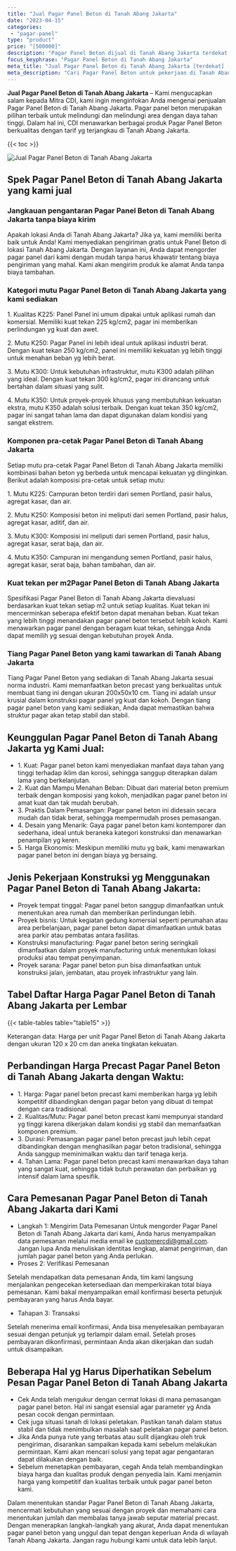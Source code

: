 ```yaml
---
title: "Jual Pagar Panel Beton di Tanah Abang Jakarta"
date: "2023-04-15"
categories:
 - "pagar-panel"
type: "product"
price: "[500000]"
description: "Pagar Panel Beton dijual di Tanah Abang Jakarta terdekat. Pagar Panel Beton ini sering diaplikasikan dalam pekerjaan pembangunan sebagai pagar pengamanan yang kuat dan awet. Hubungi kami untuk informasi lebih lanjut."
focus_keyphrase: "Pagar Panel Beton di Tanah Abang Jakarta"
meta_title: "Jual Pagar Panel Beton di Tanah Abang Jakarta [terdekat] - CDI"
meta_description: "Cari Pagar Panel Beton untuk pekerjaan di Tanah Abang Jakarta? Kami memiliki Pagar Panel Beton yang berkualitas untuk pembatas lahan. Segera dapatkan penawaran terbaik sekarang."
---
```


**Jual Pagar Panel Beton di Tanah Abang Jakarta** – Kami mengucapkan salam kepada Mitra CDI, kami ingin menginfokan Anda mengenai penjualan Pagar Panel Beton di Tanah Abang Jakarta. Pagar panel beton merupakan pilihan terbaik untuk melindungi dan melindungi area dengan daya tahan tinggi. Dalam hal ini, CDI menawarkan berbagai produk Pagar Panel Beton berkualitas dengan tarif yg terjangkau di Tanah Abang Jakarta.

{{< toc >}}

![Jual Pagar Panel Beton di Tanah Abang Jakarta](/images/pagar-panel/pagar-panel-13.jpg)

## Spek Pagar Panel Beton di Tanah Abang Jakarta yang kami jual

### Jangkauan pengantaran Pagar Panel Beton di Tanah Abang Jakarta tanpa biaya kirim

Apakah lokasi Anda di Tanah Abang Jakarta? Jika ya, kami memiliki berita baik untuk Anda! Kami menyediakan pengiriman gratis untuk Panel Beton di lokasi Tanah Abang Jakarta. Dengan layanan ini, Anda dapat mengorder pagar panel dari kami dengan mudah tanpa harus khawatir tentang biaya pengiriman yang mahal. Kami akan mengirim produk ke alamat Anda tanpa biaya tambahan.

### Kategori mutu Pagar Panel Beton di Tanah Abang Jakarta yang kami sediakan

1\. Kualitas K225: Panel Panel ini umum dipakai untuk aplikasi rumah dan komersial. Memiliki kuat tekan 225 kg/cm2, pagar ini memberikan perlindungan yg kuat dan awet.  

2\. Mutu K250: Pagar Panel ini lebih ideal untuk aplikasi industri berat. Dengan kuat tekan 250 kg/cm2, panel ini memiliki kekuatan yg lebih tinggi untuk menahan beban yg lebih berat.  

3\. Mutu K300: Untuk kebutuhan infrastruktur, mutu K300 adalah pilihan yang ideal. Dengan kuat tekan 300 kg/cm2, pagar ini dirancang untuk bertahan dalam situasi yang sulit.  

4\. Mutu K350: Untuk proyek-proyek khusus yang membutuhkan kekuatan ekstra, mutu K350 adalah solusi terbaik. Dengan kuat tekan 350 kg/cm2, pagar ini sangat tahan lama dan dapat digunakan dalam kondisi yang sangat ekstrem.

### Komponen pra-cetak Pagar Panel Beton di Tanah Abang Jakarta

Setiap mutu pra-cetak Pagar Panel Beton di Tanah Abang Jakarta memiliki kombinasi bahan beton yg berbeda untuk mencapai kekuatan yg diinginkan. Berikut adalah komposisi pra-cetak untuk setiap mutu:

1\. Mutu K225: Campuran beton terdiri dari semen Portland, pasir halus, agregat kasar, dan air.

2\. Mutu K250: Komposisi beton ini meliputi dari semen Portland, pasir halus, agregat kasar, aditif, dan air.

3\. Mutu K300: Komposisi ini meliputi dari semen Portland, pasir halus, agregat kasar, serat baja, dan air.

4\. Mutu K350: Campuran ini mengandung semen Portland, pasir halus, agregat kasar, serat baja, bahan tambahan, dan air.

### Kuat tekan per m2Pagar Panel Beton di Tanah Abang Jakarta

Spesifikasi Pagar Panel Beton di Tanah Abang Jakarta dievaluasi berdasarkan kuat tekan setiap m2 untuk setiap kualitas. Kuat tekan ini mencerminkan seberapa efektif beton dapat menahan beban. Kuat tekan yang lebih tinggi menandakan pagar panel beton tersebut lebih kokoh. Kami menawarkan pagar panel dengan beragam kuat tekan, sehingga Anda dapat memilih yg sesuai dengan kebutuhan proyek Anda.

### Tiang Pagar Panel Beton yang kami tawarkan di Tanah Abang Jakarta

Tiang Pagar Panel Beton yang sediakan di Tanah Abang Jakarta sesuai norma industri. Kami memanfaatkan beton precast yang berkualitas untuk membuat tiang ini dengan ukuran 200x50x10 cm. Tiang ini adalah unsur krusial dalam konstruksi pagar panel yg kuat dan kokoh. Dengan tiang pagar panel beton yang kami sediakan, Anda dapat memastikan bahwa struktur pagar akan tetap stabil dan stabil.

## Keunggulan Pagar Panel Beton di Tanah Abang Jakarta yg Kami Jual:

*   1\. Kuat: Pagar panel beton kami menyediakan manfaat daya tahan yang tinggi terhadap iklim dan korosi, sehingga sanggup diterapkan dalam lama yang berkelanjutan.
*   2\. Kuat dan Mampu Menahan Beban: Dibuat dari material beton premium terbaik dengan komposisi yang kokoh, menjadikan pagar panel beton ini amat kuat dan tak mudah berubah.
*   3\. Praktis Dalam Pemasangan: Pagar panel beton ini didesain secara mudah dan tidak berat, sehingga mempermudah proses pemasangan.
*   4\. Desain yang Menarik: Gaya pagar panel beton kami kontemporer dan sederhana, ideal untuk beraneka kategori konstruksi dan menawarkan penampilan yg keren.
*   5\. Harga Ekonomis: Meskipun memiliki mutu yg baik, kami menawarkan pagar panel beton ini dengan biaya yg bersaing.

## Jenis Pekerjaan Konstruksi yg Menggunakan Pagar Panel Beton di Tanah Abang Jakarta:

*   Proyek tempat tinggal: Pagar panel beton sanggup dimanfaatkan untuk menentukan area rumah dan memberikan perlindungan lebih.
*   Proyek bisnis: Untuk kegiatan gedung komersial seperti perumahan atau area perbelanjaan, pagar panel beton dapat dimanfaatkan untuk batas area parkir atau pembatas antara fasilitas.
*   Konstruksi manufacturing: Pagar panel beton sering seringkali dimanfaatkan dalam proyek manufacturing untuk menentukan lokasi produksi atau tempat penyimpanan.
*   Proyek sarana: Pagar panel beton pun bisa dimanfaatkan untuk konstruksi jalan, jembatan, atau proyek infrastruktur yang lain.

## Tabel Daftar Harga Pagar Panel Beton di Tanah Abang Jakarta per Lembar

{{< table-tables table="table15" >}}

Keterangan data: Harga per unit Pagar Panel Beton di Tanah Abang Jakarta dengan ukuran 120 x 20 cm dan aneka tingkatan kekuatan.

## Perbandingan Harga Precast Pagar Panel Beton di Tanah Abang Jakarta dengan Waktu:

*   1\. Harga: Pagar panel beton precast kami memberikan harga yg lebih kompetitif dibandingkan dengan pagar beton yang dibuat di tempat dengan cara tradisional.
*   2\. Kualitas/Mutu: Pagar panel beton precast kami mempunyai standard yg tinggi karena dikerjakan dalam kondisi yg stabil dan memanfaatkan komponen premium.
*   3\. Durasi: Pemasangan pagar panel beton precast jauh lebih cepat dibandingkan dengan menghasilkan pagar beton tradisional, sehingga Anda sanggup meminimalkan waktu dan tarif tenaga kerja.
*   4\. Tahan Lama: Pagar panel beton precast kami menawarkan daya tahan yang sangat kuat, sehingga tidak butuh perawatan dan perbaikan yg intensif dalam lama spesifik.

## Cara Pemesanan Pagar Panel Beton di Tanah Abang Jakarta dari Kami

*   Langkah 1: Mengirim Data Pemesanan
Untuk mengorder Pagar Panel Beton di Tanah Abang Jakarta dari kami, Anda harus menyampaikan data pemesanan melalui media email ke customercdi@gmail.com. Jangan lupa Anda menuliskan identitas lengkap, alamat pengiriman, dan jumlah pagar panel beton yang Anda perlukan.
*   Proses 2: Verifikasi Pemesanan

Setelah mendapatkan data pemesanan Anda, tim kami langsung menjalankan pengecekan ketersediaan dan memperkirakan total biaya pemesanan. Kami bakal menyampaikan email konfirmasi beserta petunjuk pembayaran yang harus Anda bayar.
*   Tahapan 3: Transaksi

Setelah menerima email konfirmasi, Anda bisa menyelesaikan pembayaran sesuai dengan petunjuk yg terlampir dalam email. Setelah proses pembayaran dikonfirmasi, permintaan Anda akan dikerjakan dan sudah untuk disampaikan.

## Beberapa Hal yg Harus Diperhatikan Sebelum Pesan Pagar Panel Beton di Tanah Abang Jakarta

*   Cek Anda telah mengukur dengan cermat lokasi di mana pemasangan pagar panel beton. Hal ini sangat esensial agar parameter yg Anda pesan cocok dengan permintaan.
*   Cek juga situasi tanah di lokasi peletakan. Pastikan tanah dalam status stabil dan tidak menimbulkan masalah saat peletakan pagar panel beton.
*   Jika Anda punya rute yang terbatas atau sulit dijangkau oleh truk pengiriman, disarankan sampaikan kepada kami sebelum melakukan permintaan. Kami akan mencari solusi yang tepat agar pengantaran dapat dilakukan dengan baik.
*   Sebelum menetapkan pembayaran, cegah Anda telah membandingkan biaya harga dan kualitas produk dengan penyedia lain. Kami menjamin harga yang kompetitif dan kualitas terbaik untuk pagar panel beton kami.

Dalam menentukan standar Pagar Panel Beton di Tanah Abang Jakarta, mencermati kebutuhan yang sesuai dengan proyek dan memahami cara menentukan jumlah dan membalas tanya jawab seputar material precast. Dengan menerapkan langkah-langkah yang akurat, Anda dapat menentukan pagar panel beton yang unggul dan tepat dengan keperluan Anda di wilayah Tanah Abang Jakarta. Jangan ragu hubungi kami untuk data lebih lanjut.